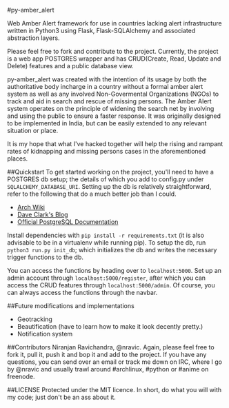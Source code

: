 #py-amber_alert

Web Amber Alert framework for use in countries lacking alert infrastructure written in Python3 using Flask, Flask-SQLAlchemy and associated abstraction layers.

Please feel free to fork and contribute to the project. Currently, the project is a web app POSTGRES wrapper and has CRUD(Create, Read, Update and Delete) features and a public database view. 

py-amber_alert was created with the intention of its usage by both the authoritative body incharge in a country without a formal amber alert system as well as any involved Non-Govermental Organizations (NGOs) to track and aid in search and rescue of missing persons. The Amber Alert system operates on the principle of widening the search net by involving and using the public to ensure a faster response. It was originally designed to be implemented in India, but can be easily extended to any relevant situation or place. 

It is my hope that what I've hacked together will help the rising and rampant rates of kidnapping and missing persons cases in the aforementioned places.

##Quickstart
To get started working on the project, you'll need to have a POSTGRES db setup; the details of which you add to config.py under `SQLALCHEMY_DATABASE_URI`. 
Setting up the db is relatively straightforward, refer to the following that do a much better job than I could.
- [Arch Wiki](https://wiki.archlinux.org/index.php/PostgreSQL)
- [Dave Clark's Blog](http://clarkdave.net/2012/08/postgres-quick-start-for-people-who-know-mysql/)
- [Official PostgreSQL Documentation](https://www.postgresql.org/docs/9.4/static/tutorial-start.html)

Install dependencies with `pip install -r requirements.txt` (it is also advisable to be in a virtualenv while running pip).
To setup the db, run `python3 run.py init_db`; which initializes the db and writes the necessary trigger functions to the db.

You can access the functions by heading over to `localhost:5000`. Set up an admin account through `localhost:5000/register`, after which you can access the CRUD features through `localhost:5000/admin`. Of course, you can always access the functions through the navbar. 

##Future modifications and implementations
- Geotracking
- Beautification (have to learn how to make it look decently pretty.)
- Notification system 

##Contributors
Niranjan Ravichandra, @nravic. Again, please feel free to fork it, pull it, push it and bop it and add to the project. 
If you have any questions, you can send over an email or track me down on IRC, where I go by @nravic and usually trawl around #archlinux, #python or #anime on freenode.

##LICENSE
Protected under the MIT licence. In short, do what you will with my code; just don't be an ass about it.
